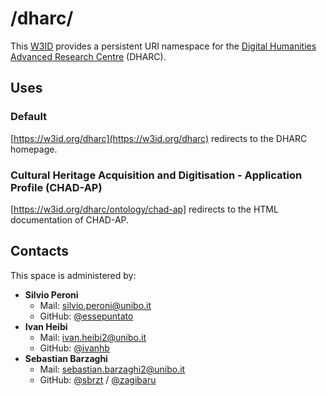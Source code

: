 # /dharc/
This [W3ID](https://w3id.org) provides a persistent URI namespace for the [Digital Humanities Advanced Research Centre](https://centri.unibo.it/dharc/en) (DHARC).

## Uses

### Default
[https://w3id.org/dharc](https://w3id.org/dharc) redirects to the DHARC homepage.

### Cultural Heritage Acquisition and Digitisation - Application Profile (CHAD-AP)
[https://w3id.org/dharc/ontology/chad-ap] redirects to the HTML documentation of CHAD-AP.

## Contacts
This space is administered by:
- **Silvio Peroni** 
    * Mail: [silvio.peroni@unibo.it](mailto:silvio.peroni@unibo.it)
    * GitHub: [@essepuntato](https://github.com/essepuntato)
- **Ivan Heibi**
    * Mail: [ivan.heibi2@unibo.it](mailto:ivan.heibi2@unibo.it)
    * GitHub: [@ivanhb](https://github.com/ivanhb)
- **Sebastian Barzaghi**
    * Mail: [sebastian.barzaghi2@unibo.it](mailto:sebastian.barzaghi2@unibo.it)
    * GitHub: [@sbrzt](https://github.com/sbrzt) / [@zagibaru](https://github.com/zagibaru)
